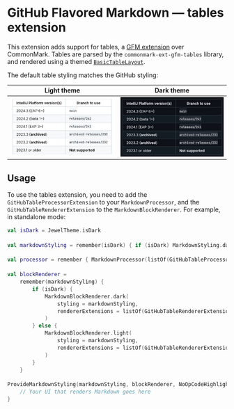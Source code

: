 # GitHub Flavored Markdown — tables extension

This extension adds support for tables, a [GFM extension](https://github.github.com/gfm/#tables-extension-) over
CommonMark. Tables are parsed by the `commonmark-ext-gfm-tables` library, and rendered using a themed
[`BasicTableLayout`](../../../foundation/src/main/kotlin/org/jetbrains/jewel/foundation/layout/BasicTableLayout.kt).

The default table styling matches the GitHub styling:

| Light theme                                                             | Dark theme                                                            |
|-------------------------------------------------------------------------|-----------------------------------------------------------------------|
| ![Screenshot in the light theme](../../../art/docs/gfm-table-light.png) | ![Screenshot in the dark theme](../../../art/docs/gfm-table-dark.png) |

## Usage

To use the tables extension, you need to add the `GitHubTableProcessorExtension` to your `MarkdownProcessor`, and the
`GitHubTableRendererExtension` to the `MarkdownBlockRenderer`. For example, in standalone mode:

```kotlin
val isDark = JewelTheme.isDark

val markdownStyling = remember(isDark) { if (isDark) MarkdownStyling.dark() else MarkdownStyling.light() }

val processor = remember { MarkdownProcessor(listOf(GitHubTableProcessorExtension)) }

val blockRenderer =
    remember(markdownStyling) {
        if (isDark) {
            MarkdownBlockRenderer.dark(
                styling = markdownStyling,
                rendererExtensions = listOf(GitHubTableRendererExtension(GfmTableStyling.dark(), markdownStyling)),
            )
        } else {
            MarkdownBlockRenderer.light(
                styling = markdownStyling,
                rendererExtensions = listOf(GitHubTableRendererExtension(GfmTableStyling.light(), markdownStyling)),
            )
        }
    }

ProvideMarkdownStyling(markdownStyling, blockRenderer, NoOpCodeHighlighter) {
    // Your UI that renders Markdown goes here
}
```
